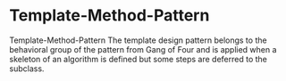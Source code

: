 # Template-Method-Pattern
Template-Method-Pattern
The template design pattern belongs to the behavioral group of the pattern from Gang of Four and is applied when a skeleton of an algorithm is defined but some steps are deferred to the subclass.
